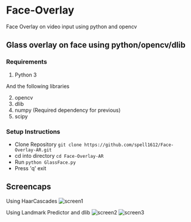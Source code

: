 # Face-Overlay
Face Overlay on video input using python and opencv

## Glass overlay on face using python/opencv/dlib

### Requirements 
1. Python 3

And the following libraries

2. opencv 
3. dlib 
4. numpy (Required dependency for previous) 
5. scipy

### Setup Instructions 
* Clone Repository `git clone https://github.com/spell1612/Face-Overlay-AR.git` 
* cd into directory `cd Face-Overlay-AR` 
* Run `python GlassFace.py` 
* Press 'q' exit

## Screencaps
Using HaarCascades
![screen1](https://i.imgur.com/oPj8hWr.png)

Using Landmark Predictor and dlib
![screen2](https://i.imgur.com/QDpSLSc.png)
![screen3](https://i.imgur.com/6J3dzpM.png)
